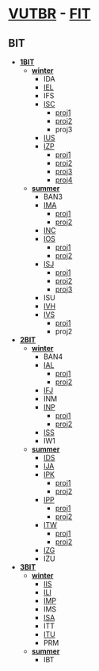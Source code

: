 # [VUTBR](https://www.vutbr.cz/en/) - [FIT](http://www.fit.vutbr.cz/.en)

## BIT
* **[1BIT](https://github.com/europ/VUTBR-FIT/tree/master/1BIT)**
	* **[winter](https://github.com/europ/VUTBR-FIT/tree/master/1BIT/winter)**
		* IDA
		* [IEL](https://github.com/europ/VUTBR-FIT/tree/master/1BIT/winter/IEL)
		* IFS
		* [ISC](https://github.com/europ/VUTBR-FIT/tree/master/1BIT/winter/ISC)
			* [proj1](https://github.com/europ/VUTBR-FIT/tree/master/1BIT/winter/ISC/proj1)
			* [proj2](https://github.com/europ/VUTBR-FIT/tree/master/1BIT/winter/ISC/proj2)
			* proj3
		* [IUS](https://github.com/europ/VUTBR-FIT/tree/master/1BIT/winter/IUS)
		* [IZP](https://github.com/europ/VUTBR-FIT/tree/master/1BIT/winter/IZP)
			* [proj1](https://github.com/europ/VUTBR-FIT/tree/master/1BIT/winter/IZP/proj1)
			* [proj2](https://github.com/europ/VUTBR-FIT/tree/master/1BIT/winter/IZP/proj2)
			* [proj3](https://github.com/europ/VUTBR-FIT/tree/master/1BIT/winter/IZP/proj3)
			* [proj4](https://github.com/europ/VUTBR-FIT/tree/master/1BIT/winter/IZP/proj4)
	* **[summer](https://github.com/europ/VUTBR-FIT/tree/master/1BIT/summer)**
		* BAN3
		* [IMA](https://github.com/europ/VUTBR-FIT/tree/master/1BIT/summer/IMA)
			* [proj1](https://github.com/europ/VUTBR-FIT/tree/master/1BIT/summer/IMA/proj1)
			* [proj2](https://github.com/europ/VUTBR-FIT/tree/master/1BIT/summer/IMA/proj2)
		* [INC](https://github.com/europ/VUTBR-FIT/tree/master/1BIT/summer/INC)
		* [IOS](https://github.com/europ/VUTBR-FIT/tree/master/1BIT/summer/IOS)
			* [proj1](https://github.com/europ/VUTBR-FIT/tree/master/1BIT/summer/IOS/proj1)
			* [proj2](https://github.com/europ/VUTBR-FIT/tree/master/1BIT/summer/IOS/proj2)
		* [ISJ](https://github.com/europ/VUTBR-FIT/tree/master/1BIT/summer/ISJ)
			* [proj1](https://github.com/europ/VUTBR-FIT/tree/master/1BIT/summer/ISJ/proj1)
			* [proj2](https://github.com/europ/VUTBR-FIT/tree/master/1BIT/summer/ISJ/proj2)
			* [proj3](https://github.com/europ/VUTBR-FIT/tree/master/1BIT/summer/ISJ/proj3)
		* ISU
		* [IVH](https://github.com/europ/VUTBR-FIT/tree/master/1BIT/summer/IVH)
		* [IVS](https://github.com/europ/VUTBR-FIT/tree/master/1BIT/summer/IVS)
			* [proj1](https://github.com/europ/VUTBR-FIT/tree/master/1BIT/summer/IVS/proj1)
			* proj2
* **[2BIT](https://github.com/europ/VUTBR-FIT/tree/master/2BIT)**
	* **[winter](https://github.com/europ/VUTBR-FIT/tree/master/2BIT/winter)**
		* BAN4
		* [IAL](https://github.com/europ/VUTBR-FIT/tree/master/2BIT/winter/IAL)
			* [proj1](https://github.com/europ/VUTBR-FIT/tree/master/2BIT/winter/IAL/proj1)
			* [proj2](https://github.com/europ/VUTBR-FIT/tree/master/2BIT/winter/IAL/proj2)
		* [IFJ](https://github.com/europ/VUTBR-FIT/tree/master/2BIT/winter/IFJ)
		* INM
		* [INP](https://github.com/europ/VUTBR-FIT/tree/master/2BIT/winter/INP)
			* [proj1](https://github.com/europ/VUTBR-FIT/tree/master/2BIT/winter/INP/proj1)
			* [proj2](https://github.com/europ/VUTBR-FIT/tree/master/2BIT/winter/INP/proj2)
		* [ISS](https://github.com/europ/VUTBR-FIT/tree/master/2BIT/winter/ISS)
		* IW1
	* **[summer](https://github.com/europ/VUTBR-FIT/tree/master/2BIT/summer)**
		* [IDS](https://github.com/europ/VUTBR-FIT/tree/master/2BIT/summer/IDS)
		* [IJA](https://github.com/europ/VUTBR-FIT/tree/master/2BIT/summer/IJA)
		* [IPK](https://github.com/europ/VUTBR-FIT/tree/master/2BIT/summer/IPK)
			* [proj1](https://github.com/europ/VUTBR-FIT/tree/master/2BIT/summer/IPK/proj1)
			* [proj2](https://github.com/europ/VUTBR-FIT/tree/master/2BIT/summer/IPK/proj2)
		* [IPP](https://github.com/europ/VUTBR-FIT/tree/master/2BIT/summer/IPP)
			* [proj1](https://github.com/europ/VUTBR-FIT/tree/master/2BIT/summer/IPP/proj1)
			* [proj2](https://github.com/europ/VUTBR-FIT/tree/master/2BIT/summer/IPP/proj2)
		* [ITW](https://github.com/europ/VUTBR-FIT/tree/master/2BIT/summer/ITW)
			* [proj1](https://github.com/europ/VUTBR-FIT/tree/master/2BIT/summer/ITW/proj1)
			* [proj2](https://github.com/europ/VUTBR-FIT/tree/master/2BIT/summer/ITW/proj2)
		* [IZG](https://github.com/europ/VUTBR-FIT/tree/master/2BIT/summer/IZG)
		* IZU
* **[3BIT](https://github.com/europ/VUTBR-FIT/tree/master/3BIT)**
	* **[winter](https://github.com/europ/VUTBR-FIT/tree/master/3BIT/winter)**
		* [IIS](https://github.com/europ/VUTBR-FIT/tree/master/3BIT/winter/IIS)
		* [ILI](https://github.com/europ/VUTBR-FIT/tree/master/3BIT/winter/ILI)
		* [IMP](https://github.com/europ/VUTBR-FIT/tree/master/3BIT/winter/IMP)
		* IMS
		* [ISA](https://github.com/europ/VUTBR-FIT/tree/master/3BIT/winter/ISA)
		* ITT
		* [ITU](https://github.com/europ/VUTBR-FIT/tree/master/3BIT/winter/ITU)
		* PRM
	* **[summer](https://github.com/europ/VUTBR-FIT/tree/master/3BIT/summer)**
		* IBT
